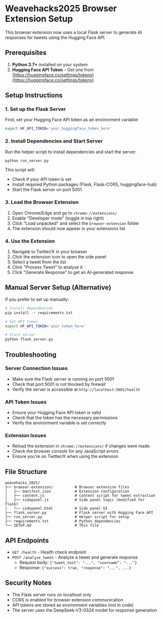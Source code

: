 # Weavehacks2025 Browser Extension Setup

This browser extension now uses a local Flask server to generate AI responses for tweets using the Hugging Face API.

## Prerequisites

1. **Python 3.7+** installed on your system
2. **Hugging Face API Token** - Get one from [https://huggingface.co/settings/tokens](https://huggingface.co/settings/tokens)

## Setup Instructions

### 1. Set up the Flask Server

First, set your Hugging Face API token as an environment variable:

```bash
export HF_API_TOKEN='your_huggingface_token_here'
```

### 2. Install Dependencies and Start Server

Run the helper script to install dependencies and start the server:

```bash
python run_server.py
```

This script will:
- Check if your API token is set
- Install required Python packages (Flask, Flask-CORS, huggingface-hub)
- Start the Flask server on port 5001

### 3. Load the Browser Extension

1. Open Chrome/Edge and go to `chrome://extensions/`
2. Enable "Developer mode" (toggle in top right)
3. Click "Load unpacked" and select the `browser-extension` folder
4. The extension should now appear in your extensions list

### 4. Use the Extension

1. Navigate to Twitter/X in your browser
2. Click the extension icon to open the side panel
3. Select a tweet from the list
4. Click "Process Tweet" to analyze it
5. Click "Generate Response" to get an AI-generated response

## Manual Server Setup (Alternative)

If you prefer to set up manually:

```bash
# Install dependencies
pip install -r requirements.txt

# Set API token
export HF_API_TOKEN='your_token_here'

# Start server
python flask_server.py
```

## Troubleshooting

### Server Connection Issues
- Make sure the Flask server is running on port 5001
- Check that port 5001 is not blocked by firewall
- Verify the server is accessible at `http://localhost:5001/health`

### API Token Issues
- Ensure your Hugging Face API token is valid
- Check that the token has the necessary permissions
- Verify the environment variable is set correctly

### Extension Issues
- Reload the extension in `chrome://extensions/` if changes were made
- Check the browser console for any JavaScript errors
- Ensure you're on Twitter/X when using the extension

## File Structure

```
weavehacks_2025/
├── browser-extension/          # Browser extension files
│   ├── manifest.json           # Extension configuration
│   ├── content.js              # Content script for tweet extraction
│   ├── sidepanel.js            # Side panel logic (modified for Flask)
│   └── sidepanel.html          # Side panel UI
├── flask_server.py             # Flask server with Hugging Face API
├── run_server.py               # Helper script for setup
├── requirements.txt            # Python dependencies
└── SETUP.md                    # This file
```

## API Endpoints

- `GET /health` - Health check endpoint
- `POST /analyze_tweet` - Analyze a tweet and generate response
  - Request body: `{"tweet_text": "...", "username": "..."}`
  - Response: `{"success": true, "response": "...", ...}`

## Security Notes

- The Flask server runs on localhost only
- CORS is enabled for browser extension communication
- API tokens are stored as environment variables (not in code)
- The server uses the DeepSeek-V3-0324 model for response generation 